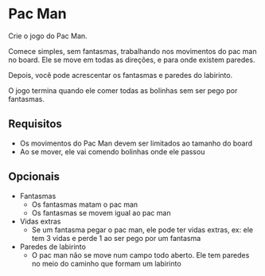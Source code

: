 # Pac Man

Crie o jogo do Pac Man.

Comece simples, sem fantasmas, trabalhando nos movimentos do pac man no board. Ele se move em todas as direções, e para onde existem paredes.

Depois, você pode acrescentar os fantasmas e paredes do labirinto.

O jogo termina quando ele comer todas as bolinhas sem ser pego por fantasmas.

## Requisitos

- Os movimentos do Pac Man devem ser limitados ao tamanho do board
- Ao se mover, ele vai comendo bolinhas onde ele passou


## Opcionais

- Fantasmas
  - Os fantasmas matam o pac man
  - Os fantasmas se movem igual ao pac man
- Vidas extras
  - Se um fantasma pegar o pac man, ele pode ter vidas extras, ex: ele tem 3 vidas e perde 1 ao ser pego por um fantasma
- Paredes de labirinto
  - O pac man não se move num campo todo aberto. Ele tem paredes no meio do caminho que formam um labirinto